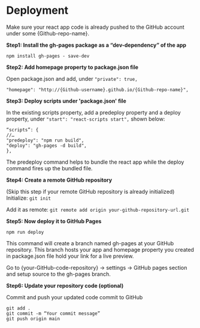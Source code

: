 # Deployment

Make sure your react app code is already pushed to the GitHub account under some {Github-repo-name}.

<strong>Step1: Install the gh-pages package as a “dev-dependency” of the app</strong>

`npm install gh-pages - save-dev`

<strong>Step2: Add homepage property to package.json file</strong>

Open package.json and add, under `"private": true,`

`"homepage": "http://{Github-username}.github.io/{Github-repo-name}",`

<strong>Step3: Deploy scripts under 'package.json' file</strong>

In the existing scripts property, add a predeploy property and a deploy property, under `"start": "react-scripts start",` shown below:
```
“scripts”: {
//…
"predeploy": "npm run build",
"deploy": "gh-pages -d build",
},
```
The predeploy command helps to bundle the react app while the deploy command fires up the bundled file.

<strong>Step4: Create a remote GitHub repository</strong>

(Skip this step if your remote GitHub repository is already initialized)
Initialize: `git init`

Add it as remote: `git remote add origin your-github-repository-url.git`

<strong>Step5: Now deploy it to GitHub Pages</strong>

`npm run deploy`

This command will create a branch named gh-pages at your GitHub repository. This branch hosts your app and homepage property you created in package.json file hold your link for a live preview.

Go to {your-GitHub-code-repository} -> settings -> GitHub pages section and setup source to the gh-pages branch.

<strong>Step6: Update your repository code (optional)</strong>

Commit and push your updated code commit to GitHub
```
git add .
git commit -m “Your commit message”
git push origin main
```
